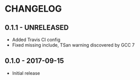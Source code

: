 # CHANGELOG

## 0.1.1 - UNRELEASED

  * Added Travis CI config
  * Fixed missing include, TSan warning discovered by GCC 7

## 0.1.0 - 2017-09-15

  * Initial release

